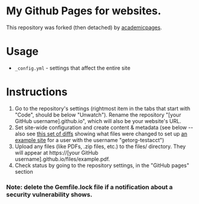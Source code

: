 # My Github Pages for websites. 
This repository was forked (then detached) by [academicpages](https://github.com/academicpages/academicpages.github.io).

# Usage
 * ```_config.yml``` - settings that affect the entire site

# Instructions

1. Go to the repository's settings (rightmost item in the tabs that start with "Code", should be below "Unwatch"). Rename the repository "[your GitHub username].github.io", which will also be your website's URL.
1. Set site-wide configuration and create content & metadata (see below -- also see [this set of diffs](http://archive.is/3TPas) showing what files were changed to set up [an example site](https://getorg-testacct.github.io) for a user with the username "getorg-testacct")
1. Upload any files (like PDFs, .zip files, etc.) to the files/ directory. They will appear at https://[your GitHub username].github.io/files/example.pdf.  
1. Check status by going to the repository settings, in the "GitHub pages" section


### Note: delete the Gemfile.lock file if a notification about a security vulnerability shows. 